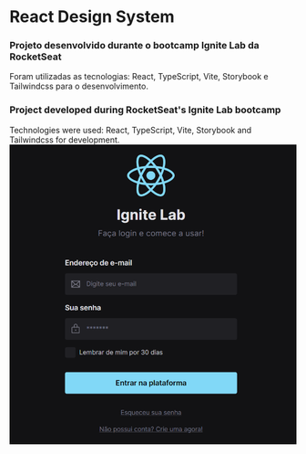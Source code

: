 # React Design System

### Projeto desenvolvido durante o bootcamp Ignite Lab da RocketSeat 
Foram utilizadas as tecnologias: React, TypeScript, Vite, Storybook e Tailwindcss para o desenvolvimento.

### Project developed during RocketSeat's Ignite Lab bootcamp
Technologies were used: React, TypeScript, Vite, Storybook and Tailwindcss for development.
![Image](https://github.com/andrezadesousa/react-design-system/blob/master/src/assets/image/bg-img.PNG)
